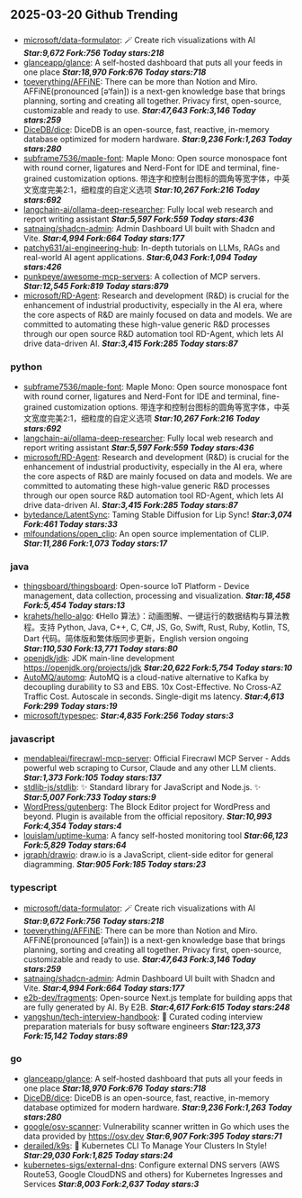 ## 2025-03-20 Github Trending

### 
* [microsoft/data-formulator](https://github.com/microsoft/data-formulator): 🪄 Create rich visualizations with AI ***Star:9,672 Fork:756 Today stars:218***
* [glanceapp/glance](https://github.com/glanceapp/glance): A self-hosted dashboard that puts all your feeds in one place ***Star:18,970 Fork:676 Today stars:718***
* [toeverything/AFFiNE](https://github.com/toeverything/AFFiNE): There can be more than Notion and Miro. AFFiNE(pronounced [ə‘fain]) is a next-gen knowledge base that brings planning, sorting and creating all together. Privacy first, open-source, customizable and ready to use. ***Star:47,643 Fork:3,146 Today stars:259***
* [DiceDB/dice](https://github.com/DiceDB/dice): DiceDB is an open-source, fast, reactive, in-memory database optimized for modern hardware. ***Star:9,236 Fork:1,263 Today stars:280***
* [subframe7536/maple-font](https://github.com/subframe7536/maple-font): Maple Mono: Open source monospace font with round corner, ligatures and Nerd-Font for IDE and terminal, fine-grained customization options. 带连字和控制台图标的圆角等宽字体，中英文宽度完美2:1，细粒度的自定义选项 ***Star:10,267 Fork:216 Today stars:692***
* [langchain-ai/ollama-deep-researcher](https://github.com/langchain-ai/ollama-deep-researcher): Fully local web research and report writing assistant ***Star:5,597 Fork:559 Today stars:436***
* [satnaing/shadcn-admin](https://github.com/satnaing/shadcn-admin): Admin Dashboard UI built with Shadcn and Vite. ***Star:4,994 Fork:664 Today stars:177***
* [patchy631/ai-engineering-hub](https://github.com/patchy631/ai-engineering-hub): In-depth tutorials on LLMs, RAGs and real-world AI agent applications. ***Star:6,043 Fork:1,094 Today stars:426***
* [punkpeye/awesome-mcp-servers](https://github.com/punkpeye/awesome-mcp-servers): A collection of MCP servers. ***Star:12,545 Fork:819 Today stars:879***
* [microsoft/RD-Agent](https://github.com/microsoft/RD-Agent): Research and development (R&D) is crucial for the enhancement of industrial productivity, especially in the AI era, where the core aspects of R&D are mainly focused on data and models. We are committed to automating these high-value generic R&D processes through our open source R&D automation tool RD-Agent, which lets AI drive data-driven AI. ***Star:3,415 Fork:285 Today stars:87***

### python
* [subframe7536/maple-font](https://github.com/subframe7536/maple-font): Maple Mono: Open source monospace font with round corner, ligatures and Nerd-Font for IDE and terminal, fine-grained customization options. 带连字和控制台图标的圆角等宽字体，中英文宽度完美2:1，细粒度的自定义选项 ***Star:10,267 Fork:216 Today stars:692***
* [langchain-ai/ollama-deep-researcher](https://github.com/langchain-ai/ollama-deep-researcher): Fully local web research and report writing assistant ***Star:5,597 Fork:559 Today stars:436***
* [microsoft/RD-Agent](https://github.com/microsoft/RD-Agent): Research and development (R&D) is crucial for the enhancement of industrial productivity, especially in the AI era, where the core aspects of R&D are mainly focused on data and models. We are committed to automating these high-value generic R&D processes through our open source R&D automation tool RD-Agent, which lets AI drive data-driven AI. ***Star:3,415 Fork:285 Today stars:87***
* [bytedance/LatentSync](https://github.com/bytedance/LatentSync): Taming Stable Diffusion for Lip Sync! ***Star:3,074 Fork:461 Today stars:33***
* [mlfoundations/open_clip](https://github.com/mlfoundations/open_clip): An open source implementation of CLIP. ***Star:11,286 Fork:1,073 Today stars:17***

### java
* [thingsboard/thingsboard](https://github.com/thingsboard/thingsboard): Open-source IoT Platform - Device management, data collection, processing and visualization. ***Star:18,458 Fork:5,454 Today stars:13***
* [krahets/hello-algo](https://github.com/krahets/hello-algo): 《Hello 算法》：动画图解、一键运行的数据结构与算法教程。支持 Python, Java, C++, C, C#, JS, Go, Swift, Rust, Ruby, Kotlin, TS, Dart 代码。简体版和繁体版同步更新，English version ongoing ***Star:110,530 Fork:13,771 Today stars:80***
* [openjdk/jdk](https://github.com/openjdk/jdk): JDK main-line development https://openjdk.org/projects/jdk ***Star:20,622 Fork:5,754 Today stars:10***
* [AutoMQ/automq](https://github.com/AutoMQ/automq): AutoMQ is a cloud-native alternative to Kafka by decoupling durability to S3 and EBS. 10x Cost-Effective. No Cross-AZ Traffic Cost. Autoscale in seconds. Single-digit ms latency. ***Star:4,613 Fork:299 Today stars:19***
* [microsoft/typespec](https://github.com/microsoft/typespec):  ***Star:4,835 Fork:256 Today stars:3***

### javascript
* [mendableai/firecrawl-mcp-server](https://github.com/mendableai/firecrawl-mcp-server): Official Firecrawl MCP Server - Adds powerful web scraping to Cursor, Claude and any other LLM clients. ***Star:1,373 Fork:105 Today stars:137***
* [stdlib-js/stdlib](https://github.com/stdlib-js/stdlib): ✨ Standard library for JavaScript and Node.js. ✨ ***Star:5,007 Fork:733 Today stars:9***
* [WordPress/gutenberg](https://github.com/WordPress/gutenberg): The Block Editor project for WordPress and beyond. Plugin is available from the official repository. ***Star:10,993 Fork:4,354 Today stars:4***
* [louislam/uptime-kuma](https://github.com/louislam/uptime-kuma): A fancy self-hosted monitoring tool ***Star:66,123 Fork:5,829 Today stars:64***
* [jgraph/drawio](https://github.com/jgraph/drawio): draw.io is a JavaScript, client-side editor for general diagramming. ***Star:905 Fork:185 Today stars:23***

### typescript
* [microsoft/data-formulator](https://github.com/microsoft/data-formulator): 🪄 Create rich visualizations with AI ***Star:9,672 Fork:756 Today stars:218***
* [toeverything/AFFiNE](https://github.com/toeverything/AFFiNE): There can be more than Notion and Miro. AFFiNE(pronounced [ə‘fain]) is a next-gen knowledge base that brings planning, sorting and creating all together. Privacy first, open-source, customizable and ready to use. ***Star:47,643 Fork:3,146 Today stars:259***
* [satnaing/shadcn-admin](https://github.com/satnaing/shadcn-admin): Admin Dashboard UI built with Shadcn and Vite. ***Star:4,994 Fork:664 Today stars:177***
* [e2b-dev/fragments](https://github.com/e2b-dev/fragments): Open-source Next.js template for building apps that are fully generated by AI. By E2B. ***Star:4,617 Fork:615 Today stars:248***
* [yangshun/tech-interview-handbook](https://github.com/yangshun/tech-interview-handbook): 💯 Curated coding interview preparation materials for busy software engineers ***Star:123,373 Fork:15,142 Today stars:89***

### go
* [glanceapp/glance](https://github.com/glanceapp/glance): A self-hosted dashboard that puts all your feeds in one place ***Star:18,970 Fork:676 Today stars:718***
* [DiceDB/dice](https://github.com/DiceDB/dice): DiceDB is an open-source, fast, reactive, in-memory database optimized for modern hardware. ***Star:9,236 Fork:1,263 Today stars:280***
* [google/osv-scanner](https://github.com/google/osv-scanner): Vulnerability scanner written in Go which uses the data provided by https://osv.dev ***Star:6,907 Fork:395 Today stars:71***
* [derailed/k9s](https://github.com/derailed/k9s): 🐶 Kubernetes CLI To Manage Your Clusters In Style! ***Star:29,030 Fork:1,825 Today stars:24***
* [kubernetes-sigs/external-dns](https://github.com/kubernetes-sigs/external-dns): Configure external DNS servers (AWS Route53, Google CloudDNS and others) for Kubernetes Ingresses and Services ***Star:8,003 Fork:2,637 Today stars:3***
